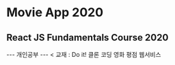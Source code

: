 # Movie App 2020

## React JS Fundamentals Course 2020

--- 개인공부 --- <
교재 : Do it! 클론 코딩 영화 평점 웹서비스
